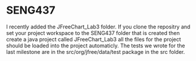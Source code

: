 # SENG437

I recently added the JFreeChart_Lab3 folder. If you clone the repositry and set your project workspace 
to the SENG437 folder that is created then create a java project called JFreeChart_Lab3 all the files for
the project should be loaded into the project automaticly. The tests we wrote for the last milestone are in
the src/org/jfree/data/test package in the src folder.
